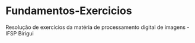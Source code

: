 # Fundamentos-Exercicios
Resolução de exercícios da matéria de processamento digital de imagens - IFSP Birigui
